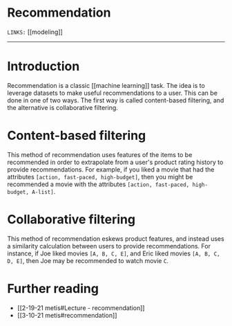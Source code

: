 # Recommendation
`LINKS:` [[modeling]]  

---
# Introduction
Recommendation is a classic [[machine learning]] task. The idea is to leverage datasets to make useful recommendations to a user. This can be done in one of two ways. The first way is called content-based filtering, and the alternative is collaborative filtering. 

# Content-based filtering
This method of recommendation uses features of the items to be recommended in order to extrapolate from a user's product rating history to provide recommendations. For example, if you liked a movie that had the attributes `[action, fast-paced, high-budget]`, then you might be recommended a movie with the attributes `[action, fast-paced, high-budget, A-list]`. 

# Collaborative filtering
This method of recommendation eskews product features, and instead uses a similarity calculation between users to provide recommendations. For instance, if Joe liked movies `[A, B, C, E]`, and Eric liked movies `[A, B, C, D, E]`, then Joe may be recommended to watch movie `C`. 

# Further reading
- [[2-19-21 metis#Lecture - recommendation]]
- [[3-10-21 metis#recommendation]]